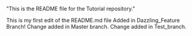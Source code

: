 "This is the README file for the Tutorial repository."

This is my first edit of the README.md file
Added in Dazzling_Feature Branch!
Change added in Master branch.
Change added in Test_branch.
